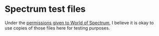 Spectrum test files
===================

Under the [permissions given to World of Spectrum](1), I believe it is okay to use copies of those files here for testing purposes.

[1]: http://www.worldofspectrum.org/infoseekpub.cgi?regexp=^Matthew+Smith$&loadpics=1

